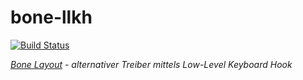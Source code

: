# bone-llkh

[![Build Status](https://travis-ci.org/nightscape/bone-llkh.png)](https://travis-ci.org/nightscape/bone-llkh)


*[Bone Layout](http://www.neo-layout.org) - alternativer Treiber mittels Low-Level Keyboard Hook*

